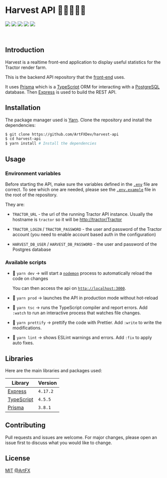 # Harvest API 👨‍🌾👩‍🌾🌾

![](https://img.shields.io/badge/TypeScript-007ACC?style=for-the-badge&logo=typescript&logoColor=white) ![](https://img.shields.io/badge/express-40a9fe?style=for-the-badge&logo=express&logoColor=white) ![](https://img.shields.io/badge/Prisma-38a169?style=for-the-badge&logo=prisma&logoColor=white) ![](https://img.shields.io/badge/ESLint-4b32c3?style=for-the-badge&logo=eslint&logoColor=white) ![](https://img.shields.io/badge/Prettier-c188c1?style=for-the-badge&logo=prettier&logoColor=white)

<br>

## Introduction

Harvest is a realtime front-end application to display useful statistics for the Tractor render farm.

This is the backend API repository that the [front-end](https://github.com/ArtFXDev/harvest-ui) uses.

It uses [Prisma](https://www.prisma.io/) which is a [TypeScript](https://www.typescriptlang.org/) ORM for interacting with a [PostgreSQL](https://www.postgresql.org/) database. Then [Express](https://expressjs.com/) is used to build the REST API.

## Installation

The package manager used is [Yarn](https://yarnpkg.com/). Clone the repository and install the dependencies:

```bash
$ git clone https://github.com/ArtFXDev/harvest-api
$ cd harvest-api
$ yarn install # Install the dependencies
```

## Usage

### Environment variables

Before starting the API, make sure the variables defined in the [`.env`](.env) file are correct. To see which one are needed, please see the [`.env.example`](.env.example) file in the root of the repository.

They are:

- `TRACTOR_URL` - the url of the running Tractor API instance. Usually the hostname is `tractor` so it will be [http://tractor/Tractor](http://tractor/Tractor)

- `TRACTOR_LOGIN` / `TRACTOR_PASSWORD` - the user and password of the Tractor account (you need to enable account based auth in the configuration)

- `HARVEST_DB_USER` / `HARVEST_DB_PASSWORD` - the user and password of the Postgres database

### Available scripts

- 🚀 `yarn dev` -> will start a [`nodemon`](https://nodemon.io/) process to automatically reload the code on changes

  You can then access the api on [`http://localhost:3000`](http://localhost:3000).

- 👷 `yarn prod` -> launches the API in production mode without hot-reload

- 🔨 `yarn tsc` -> runs the TypeScript compiler and report errors. Add `:watch` to run an interactive process that watches file changes.

- 💅 `yarn prettify` -> prettify the code with Prettier. Add `:write` to write the modifications.

- 🚨 `yarn lint` -> shows ESLint warnings and errors. Add `:fix` to apply auto fixes.

## Libraries

Here are the main libraries and packages used:

| Library                                       | Version  |
| --------------------------------------------- | -------- |
| [Express](https://expressjs.com/)             | `4.17.2` |
| [TypeScript](https://www.typescriptlang.org/) | `4.5.5`  |
| [Prisma](https://www.prisma.io/)              | `3.8.1`  |

## Contributing

Pull requests and issues are welcome. For major changes, please open an issue first to discuss what you would like to change.

## License

[MIT](./LICENSE.md) [@ArtFX](https://artfx.school/)
